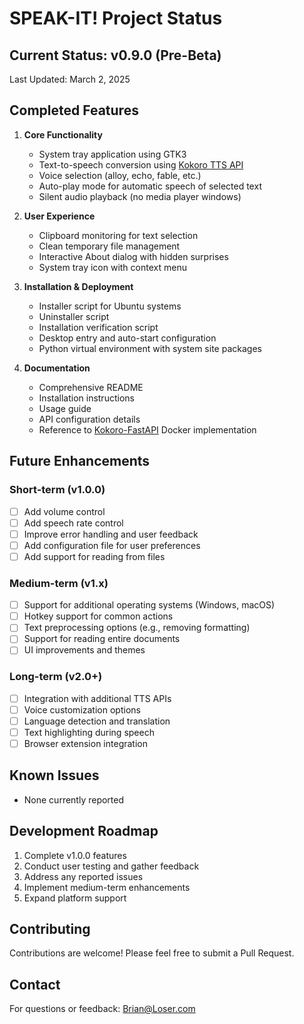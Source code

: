 # SPEAK-IT! Project Status

## Current Status: v0.9.0 (Pre-Beta)
Last Updated: March 2, 2025

## Completed Features

1. **Core Functionality**
   - System tray application using GTK3
   - Text-to-speech conversion using [Kokoro TTS API](https://github.com/remsky/Kokoro-FastAPI)
   - Voice selection (alloy, echo, fable, etc.)
   - Auto-play mode for automatic speech of selected text
   - Silent audio playback (no media player windows)

2. **User Experience**
   - Clipboard monitoring for text selection
   - Clean temporary file management
   - Interactive About dialog with hidden surprises
   - System tray icon with context menu

3. **Installation & Deployment**
   - Installer script for Ubuntu systems
   - Uninstaller script
   - Installation verification script
   - Desktop entry and auto-start configuration
   - Python virtual environment with system site packages

4. **Documentation**
   - Comprehensive README
   - Installation instructions
   - Usage guide
   - API configuration details
   - Reference to [Kokoro-FastAPI](https://github.com/remsky/Kokoro-FastAPI) Docker implementation

## Future Enhancements

### Short-term (v1.0.0)
- [ ] Add volume control
- [ ] Add speech rate control
- [ ] Improve error handling and user feedback
- [ ] Add configuration file for user preferences
- [ ] Add support for reading from files

### Medium-term (v1.x)
- [ ] Support for additional operating systems (Windows, macOS)
- [ ] Hotkey support for common actions
- [ ] Text preprocessing options (e.g., removing formatting)
- [ ] Support for reading entire documents
- [ ] UI improvements and themes

### Long-term (v2.0+)
- [ ] Integration with additional TTS APIs
- [ ] Voice customization options
- [ ] Language detection and translation
- [ ] Text highlighting during speech
- [ ] Browser extension integration

## Known Issues
- None currently reported

## Development Roadmap
1. Complete v1.0.0 features
2. Conduct user testing and gather feedback
3. Address any reported issues
4. Implement medium-term enhancements
5. Expand platform support

## Contributing
Contributions are welcome! Please feel free to submit a Pull Request.

## Contact
For questions or feedback: Brian@Loser.com

